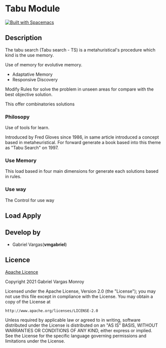 # Tabu Module
[![Built with Spacemacs](https://cdn.rawgit.com/syl20bnr/spacemacs/442d025779da2f62fc86c2082703697714db6514/assets/spacemacs-badge.svg)](http://spacemacs.org)

## Description
The tabu search (Tabu search - TS) is a metahuristical's procedure which kind is the use memory.

Use of memory for evolutive memory.

- Adaptative Memory
- Responsive Discovery

Modify Rules for solve the problem in unseen areas for compare with the best objective solution.

This offer combinatories solutions

### Philosopy
Use of tools for learn.

Introduced by Fred Gloves since 1986, in same article introduced a concept based in metaheuristical.
For forward generate a book based into this theme as "Tabu Search" on 1997.

### Use Memory
This load based in four main dimensions for generate each solutions based in rules.

### Use way
The Control for use way

## Load Apply

## Develop by
- Gabriel Vargas(**vmgabriel**)

## Licence
[Apache Licence](http://www.apache.org/licenses/LICENSE-2.0.html "Licence")

Copyright 2021 Gabriel Vargas Monroy

Licensed under the Apache License, Version 2.0 (the "License");
you may not use this file except in compliance with the License.
You may obtain a copy of the License at

    http://www.apache.org/licenses/LICENSE-2.0

Unless required by applicable law or agreed to in writing, software
distributed under the License is distributed on an "AS IS" BASIS,
WITHOUT WARRANTIES OR CONDITIONS OF ANY KIND, either express or implied.
See the License for the specific language governing permissions and
limitations under the License.
